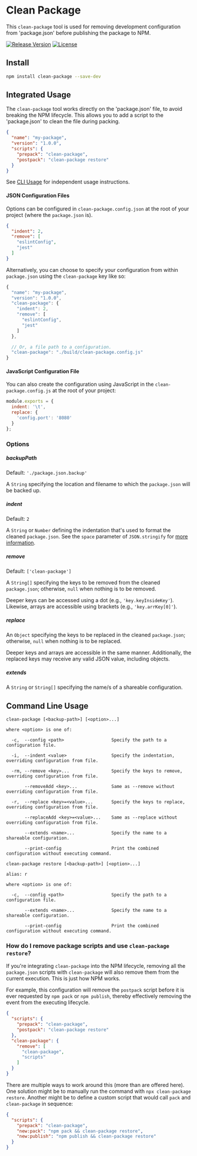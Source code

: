 # Clean Package

This `clean-package` tool is used for removing development configuration from 'package.json' before publishing the package to NPM.

[![Release Version](https://img.shields.io/npm/v/clean-package.svg)](https://www.npmjs.com/package/clean-package)
[![License](https://img.shields.io/badge/License-MIT-blue.svg)](https://opensource.org/licenses/MIT)


## Install

```bash
npm install clean-package --save-dev
```


## Integrated Usage

The `clean-package` tool works directly on the 'package.json' file, to avoid breaking the NPM lifecycle. This allows you to add a script to the 'package.json' to clean the file during packing.

```json
{
  "name": "my-package",
  "version": "1.0.0",
  "scripts": {
    "prepack": "clean-package",
    "postpack": "clean-package restore"
  }
}
```

See [CLI Usage](#command-line-usage 'Command Line Usage') for independent usage instructions.

#### JSON Configuration Files

Options can be configured in `clean-package.config.json` at the root of your project (where the `package.json` is).

```json
{
  "indent": 2,
  "remove": [
    "eslintConfig",
    "jest"
  ]
}
```

Alternatively, you can choose to specify your configuration from within `package.json` using the `clean-package` key like so:

```js
{
  "name": "my-package",
  "version": "1.0.0",
  "clean-package": {
    "indent": 2,
    "remove": [
      "eslintConfig",
      "jest"
    ]
  },

  // Or, a file path to a configuration.
  "clean-package": "./build/clean-package.config.js"
}
```

#### JavaScript Configuration File

You can also create the configuration using JavaScript in the `clean-package.config.js` at the root of your project:

```js
module.exports = {
  indent: '\t',
  replace: {
    'config.port': '8080'
  }
};
```


### Options

##### backupPath

Default: `'./package.json.backup'`

A `String` specifying the location and filename to which the `package.json` will be backed up.

##### indent

Default: `2`

A `String` or `Number` defining the indentation that's used to format the cleaned `package.json`. See the `space` parameter of `JSON.stringify` for [more information](https://developer.mozilla.org/en-US/docs/Web/JavaScript/Reference/Global_Objects/JSON/stringify#Parameters).

##### remove

Default: `['clean-package']`

A `String[]` specifying the keys to be removed from the cleaned `package.json`; otherwise, `null` when nothing is to be removed.

Deeper keys can be accessed using a dot (e.g., `'key.keyInsideKey'`). Likewise, arrays are accessible using brackets (e.g., `'key.arrKey[0]'`).

##### replace

An `Object` specifying the keys to be replaced in the cleaned `package.json`; otherwise, `null` when nothing is to be replaced.

Deeper keys and arrays are accessible in the same manner. Additionally, the replaced keys may receive any valid JSON value, including objects.

##### extends

A `String` or `String[]` specifying the name/s of a shareable configuration.

## Command Line Usage

```
clean-package [<backup-path>] [<option>...]

where <option> is one of:

  -c,  --config <path>                  Specify the path to a configuration file.

  -i,  --indent <value>                 Specify the indentation, overriding configuration from file.

  -rm, --remove <key>...                Specify the keys to remove, overriding configuration from file.

       --removeAdd <key>...             Same as --remove without overriding configuration from file.

  -r,  --replace <key>=<value>...       Specify the keys to replace, overriding configuration from file.

       --replaceAdd <key>=<value>...    Same as --replace without overriding configuration from file.

       --extends <name>...              Specify the name to a shareable configuration.

       --print-config                   Print the combined configuration without executing command.
```

```
clean-package restore [<backup-path>] [<option>...]

alias: r

where <option> is one of:

  -c,  --config <path>                  Specify the path to a configuration file.

       --extends <name>...              Specify the name to a shareable configuration.

       --print-config                   Print the combined configuration without executing command.
```

### How do I remove package scripts and use `clean-package restore`?

If you're integrating `clean-package` into the NPM lifecycle, removing all the `package.json` scripts with `clean-package` will also remove them from the current execution. This is just how NPM works.

For example, this configuration will remove the `postpack` script before it is ever requested by `npm pack` or `npm publish`, thereby effectively removing the event from the executing lifecycle.

```json
{
  "scripts": {
    "prepack": "clean-package",
    "postpack": "clean-package restore"
  },
  "clean-package": {
    "remove": [
      "clean-package",
      "scripts"
    ]
  }
}
```

There are multiple ways to work around this (more than are offered here). One solution might be to manually run the command with `npx clean-package restore`. Another might be to define a custom script that would call `pack` and `clean-package` in sequence:

```json
{
  "scripts": {
    "prepack": "clean-package",
    "new:pack": "npm pack && clean-package restore",
    "new:publish": "npm publish && clean-package restore"
  }
}
```
